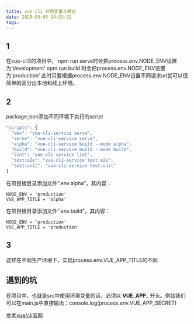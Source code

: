 ```yaml
---
title: vue cli 环境变量与模式
date: 2020-03-05 14:53:32
tags:
---
```


## 1
在vue-cli3的项目中，
npm run serve时会把process.env.NODE_ENV设置为‘development’
npm run build 时会把process.env.NODE_ENV设置为‘production’
此时只要根据process.env.NODE_ENV设置不同请求url就可以很简单的区分出本地和线上环境。

## 2
package.json添加不同环境下执行的script
```javascript
"scripts": {
  "dev": "vue-cli-service serve",
  "serve": "vue-cli-service serve",
  "alpha": "vue-cli-service build --mode alpha",
  "build": "vue-cli-service build --mode build",
  "lint": "vue-cli-service lint",
  "test:e2e": "vue-cli-service test:e2e",
  "test:unit": "vue-cli-service test:unit"
}
```
在项目根目录添加文件“.env.alpha”，其内容：
```
NODE_ENV = 'production'
VUE_APP_TITLE = 'alpha'
```
在项目根目录添加文件“.env.build”，其内容：
```
NODE_ENV = 'production'
VUE_APP_TITLE = 'production'
```

## 3
这样在不同生产环境下，实现process.env.VUE_APP_TITLE的不同

## 遇到的坑
在项目中，也就是src中使用环境变量的话，必须以 **VUE_APP_** 开头。例如我们可以在main.js中直接输出：console.log(process.env.VUE_APP_SECRET)

[参考vue/cli官网](https://cli.vuejs.org/zh/guide/mode-and-env.html#%E5%9C%A8%E5%AE%A2%E6%88%B7%E7%AB%AF%E4%BE%A7%E4%BB%A3%E7%A0%81%E4%B8%AD%E4%BD%BF%E7%94%A8%E7%8E%AF%E5%A2%83%E5%8F%98%E9%87%8F)